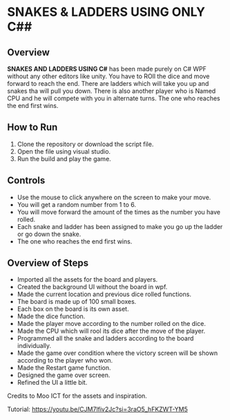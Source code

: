 # SNAKES & LADDERS USING ONLY C##

## Overview
**SNAKES AND LADDERS USING C#** has been made purely on C# WPF without any other editors like unity. You have to ROll the dice and move forward to reach the end.
There are ladders which will take you up and snakes tha will pull you down. There is also another player who is Named CPU and he will compete with you in alternate turns. The one who reaches the end first wins.

## How to Run
1. Clone the repository or download the script file.
2. Open the file using visual studio.
3. Run the build and play the game.
   

## Controls
- Use the mouse to click anywhere on the screen to make your move.
- You will get a random number from 1 to 6.
- You will move forward the amount of the times as the number you have rolled.
- Each snake and ladder has been assigned to make you go up the ladder or go down the snake.
- The one who reaches the end first wins.

## Overview of Steps
- Imported all the assets for the board and players.
- Created the background UI without the board in wpf.
- Made the current location and previous dice rolled functions.
- The board is made up of 100 small boxes.
- Each box on the board is its own asset.
- Made the dice function.
- Made the player move according to the number rolled on the dice.
- Made the CPU which will rool its dice after the move of the player.
- Programmed all the snake and ladders according to the board individually.
- Made the game over condition where the victory screen will be shown according to the player who won.
- Made the Restart game function.
- Designed the game over screen.
- Refined the UI a little bit.



Credits to Moo ICT for the assets and inspiration.

Tutorial:
https://youtu.be/CJM7lfiv2Jc?si=3raO5_hFKZWT-YM5
